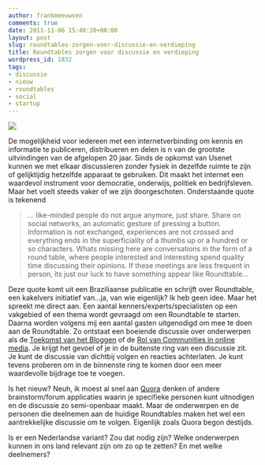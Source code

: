 ```yaml
---
author: frankmeeuwsen
comments: true
date: 2011-11-06 15:40:20+00:00
layout: post
slug: roundtables-zorgen-voor-discussie-en-verdieping
title: Roundtables zorgen voor discussie en verdieping
wordpress_id: 1832
tags:
- discussie
- nieuw
- roundtables
- social
- startup
---
```


![](http://content.screencast.com/users/FrankMeeuwsen/folders/Jing/media/0b6187fb-45d6-4fc0-8c2a-adb079fd3774/roundtable.png)


De mogelijkheid voor iedereen met een internetverbinding om kennis en informatie te publiceren, distribueren en delen is n van de grootste uitvindingen van de afgelopen 20 jaar. Sinds de opkomst van Usenet kunnen we met elkaar discussieren zonder fysiek in dezelfde ruimte te zijn of gelijktijdig hetzelfde apparaat te gebruiken. Dit maakt het internet een waardevol instrument voor democratie, onderwijs, politiek en bedrijfsleven. Maar het voelt steeds vaker of we zijn doorgeschoten. Onderstaande quote is tekenend


<blockquote>… like-minded people do not argue anymore, just share. Share on social networks, an automatic gesture of pressing a button. Information is not exchanged, experiences are not crossed and everything ends in the superficiality of a thumbs up or a hundred or so characters. Whats missing here are conversations in the form of a round table, where people interested and interesting spend quality time discussing their opinions. If these meetings are less frequent in person, its just our luck to have something appear like Roundtable...</blockquote>


Deze quote komt uit een Braziliaanse publicatie en schrijft over Roundtable, een kakelvers initiatief van...ja, van wie eigenlijk? Ik heb geen idee. Maar het spreekt me direct aan. Een aantal kenners/experts/specialisten op een vakgebied of een thema wordt gevraagd om een Roundtable te starten. Daarna worden volgens mij een aantal gasten uitgenodigd om mee te doen aan de Roundtable. Zo ontstaat een boeiende discussie over onderwerpen als de [Toekomst van het Bloggen](http://atroundtable.com/blogging) of de [Rol van Communities in online media](http://atroundtable.com/onlinecommunities). Je krijgt het gevoel of je in de buitenste ring van een discussie zit. Je kunt de discussie van dichtbij volgen en reacties achterlaten. Je kunt tevens proberen om in de binnenste ring te komen door een meer waardevolle bijdrage toe te voegen.

Is het nieuw? Neuh, ik moest al snel aan [Quora](http://incredibleadventure.nl/2011/01/quora-als-de-nieuwe-nieuwsgroepen/) denken of andere brainstorm/forum applicaties waarin je specifieke personen kunt uitnodigen en de discussie zo semi-openbaar maakt. Maar de onderwerpen en de personen die deelnemen aan de huidige Roundtables maken het wel een aantrekkelijke discussie om te volgen. Eigenlijk zoals Quora begon destijds.

Is er een Nederlandse variant? Zou dat nodig zijn? Welke onderwerpen kunnen in ons land relevant zijn om zo op te zetten? En met welke deelnemers?



